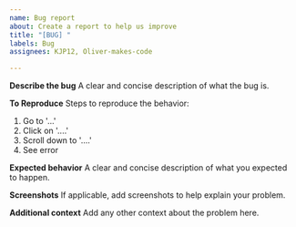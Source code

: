 ```yaml
---
name: Bug report
about: Create a report to help us improve
title: "[BUG] "
labels: Bug
assignees: KJP12, Oliver-makes-code

---
```


**Describe the bug**
A clear and concise description of what the bug is.

**To Reproduce**
Steps to reproduce the behavior:
1. Go to '...'
2. Click on '....'
3. Scroll down to '....'
4. See error

**Expected behavior**
A clear and concise description of what you expected to happen.

**Screenshots**
If applicable, add screenshots to help explain your problem.

**Additional context**
Add any other context about the problem here.
